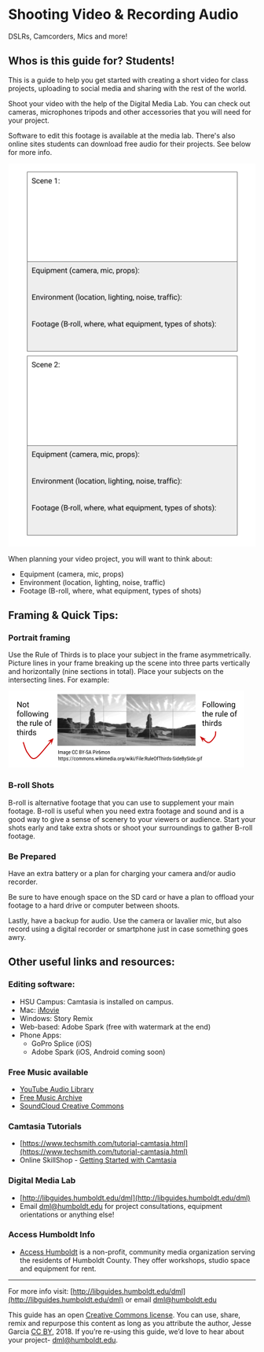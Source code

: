# Shooting Video &amp; Recording Audio
DSLRs, Camcorders, Mics and more!

## Whos is this guide for? Students!
This is a guide to help you get started with creating a short video for class projects, uploading to social media and sharing with the rest of the world.

Shoot your video with the help of the Digital Media Lab. You can check out cameras, microphones tripods and other accessories that you will need for your project.

Software to edit this footage is available at the media lab. There's also online sites students can download free audio for their projects. See below for more info.

![Storyboards for two scenes, each asking for info about equipment, environment and footage](images/storyboard.png)

When planning your video project, you will want to think about: 
+ Equipment (camera, mic, props)
+ Environment (location, lighting, noise, traffic)
+ Footage (B-roll, where, what equipment, types of shots)

## Framing & Quick Tips:
### Portrait framing 
Use the Rule of Thirds is to place your subject in the frame asymmetrically. Picture lines in your frame breaking up the scene into three parts vertically and horizontally (nine sections in total). Place your subjects on the intersecting lines. For example:

![Scene showing the use of the rule of thirds to place the subject in line vertically on the first of three vertical guidelines](images/ruleOfThirds.png)

### B-roll Shots
B-roll is alternative footage that you can use to supplement your main footage. B-roll is useful when you need extra footage and sound and is a good way to give a sense of scenery to your viewers or audience. Start your shots early and take extra shots or shoot your surroundings to gather B-roll footage.

### Be Prepared
Have an extra battery or a plan for charging your camera and/or audio recorder. 

Be sure to have enough space on the SD card or have a plan to offload your footage to a hard drive or computer between shoots.

Lastly, have a backup for audio. Use the camera or lavalier mic, but also record using a digital recorder or smartphone just in case something goes awry.

## Other useful links and resources:
### Editing software: 
+ HSU Campus: Camtasia is installed on campus. 
+ Mac: [iMovie](https://www.apple.com/imovie/) 
+ Windows: Story Remix 
+ Web-based: Adobe Spark (free with watermark at the end)
+ Phone Apps: 
    + GoPro Splice (iOS)
    + Adobe Spark (iOS, Android coming soon)

### Free Music available
+ [YouTube Audio Library](https://www.youtube.com/audiolibrary/music)
+ [Free Music Archive](http://freemusicarchive.org/)
+ [SoundCloud Creative Commons](https://soundcloud.com/wearecc)

### Camtasia Tutorials
+ [https://www.techsmith.com/tutorial-camtasia.html](https://www.techsmith.com/tutorial-camtasia.html)
+ Online SkillShop - [Getting Started with Camtasia](https://canvas.humboldt.edu/enroll/PCALYE)

### Digital Media Lab
+ [http://libguides.humboldt.edu/dml](http://libguides.humboldt.edu/dml)
+ Email dml@humboldt.edu for project consultations, equipment orientations or anything else!

### Access Humboldt Info
+ [Access Humboldt](http://www.accesshumboldt.net/site/learn) is a non-profit, community media organization serving the residents of Humboldt County. They offer workshops, studio space and equipment for rent.

---
For more info visit: [http://libguides.humboldt.edu/dml](http://libguides.humboldt.edu/dml) or email dml@humboldt.edu

This guide has an open [Creative Commons license](https://creativecommons.org/share-your-work/licensing-types-examples/). You can use, share, remix and repurpose this content as long as you attribute the author, Jesse Garcia [CC BY](https://creativecommons.org/licenses/by/4.0/), 2018. If you’re re-using this guide, we’d love to hear about your project- dml@humboldt.edu.
